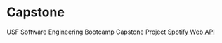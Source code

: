 # Capstone
USF Software Engineering Bootcamp Capstone Project
[Spotify Web API](https://developer.spotify.com/documentation/web-api/)
